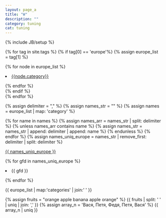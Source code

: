 ```yaml
---
layout: page_a
title: "W"
description: ""
category: tuning
cat: tuning
---
```

{% include JB/setup %}

{% for tag in site.tags %} 
{% if tag[0] == 'europe'%}
{% assign europe_list = tag[1] %}

{% for node in europe_list %}
<li class="menu-item">
<a href="/{{node.category}}/">{{node.category}}</a>
</li>

{% endfor %}	 
{% endif %}		
{% endfor %}


{% assign delimiter = "," %}
{% assign names_str = "" %}
{% assign names = europe_list | map: 'category' %}

{% for name in names %}
    {% assign names_arr = names_str | split: delimiter %}
    {% unless names_arr contains name %}
        {% assign names_str = names_str | append: delimiter | append: name %}
    {% endunless %}
{% endfor %}
{% assign names_uniq_europe = names_str | remove_first: delimiter | split: delimiter  %}

<a href="#">{{ names_uniq_europe }}</a>

{% for gfd in names_uniq_europe %}

<li>{{ gfd }}</li>	
	
{% endfor %}

{{ europe_list | map:'categories' | join:' ' }}


{% assign fruits = "orange apple banana apple orange" %}
{{ fruits | split: ' ' | uniq | join: ','  }}
{% assign array_n = 'Вася, Петя, Федя, Петя, Вася'  %}
{{ array_n | uniq }}



